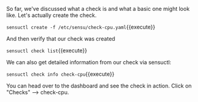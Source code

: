 So far, we've discussed what a check is and what a basic one might look like. Let's actually create the check.

`sensuctl create -f /etc/sensu/check-cpu.yaml`{{execute}}

And then verify that our check was created

`sensuctl check list`{{execute}}

We can also get detailed information from our check via sensuctl:

`sensuctl check info check-cpu`{{execute}}

You can head over to the dashboard and see the check in action. Click on "Checks" --> check-cpu. 
